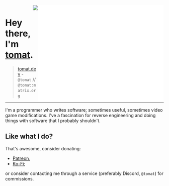 <img align="right" src="/github-metrics.svg" alt="Metrics" width="400">

<img align="right" src="https://komarev.com/ghpvc/?username=Steviegt6" />

# Hey there, I'm [tomat](https://tomat.dev/).

> [tomat.dev](https://tomat.dev) - `@tomat` // `@tomat:matrix.org`

---

I'm a programmer who writes software; sometimes useful, sometimes video game modifications. I've a fascination for reverse engineering and doing things with software that I probably shouldn't.

## Like what I do?

That's awesome, consider donating:

- [Patreon](https://patreon.com/steviegt6),
- [Ko-Fi](https://ko-fi.com/steviegt6);

or consider contacting me through a service (preferably Discord, `@tomat`) for commissions.
